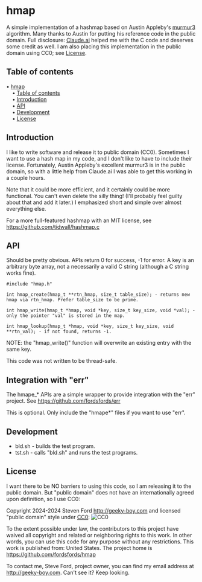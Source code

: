# hmap
A simple implementation of a hashmap based on Austin Appleby's
[murmur3](https://github.com/aappleby/smhasher) algorithm.
Many thanks to Austin for putting his reference code in the public domain.
Full disclosure: [Claude.ai](https://claude.ai) helped me with the C code
and deserves some credit as well. I am also placing this implementation in
the public domain using CC0; see [License](#license).


## Table of contents

<!-- mdtoc-start -->
&bull; [hmap](#hmap)  
&nbsp;&nbsp;&nbsp;&nbsp;&bull; [Table of contents](#table-of-contents)  
&nbsp;&nbsp;&nbsp;&nbsp;&bull; [Introduction](#introduction)  
&nbsp;&nbsp;&nbsp;&nbsp;&bull; [API](#api)  
&nbsp;&nbsp;&nbsp;&nbsp;&bull; [Development](#development)  
&nbsp;&nbsp;&nbsp;&nbsp;&bull; [License](#license)  
<!-- TOC created by '../mdtoc/mdtoc.pl README.md' (see https://github.com/fordsfords/mdtoc) -->
<!-- mdtoc-end -->


## Introduction

I like to write software and release it to public domain (CC0).
Sometimes I want to use a hash map in my code, and I don't like to have to include their license.
Fortunately, Austin Appleby's excellent murmur3 is in the public domain,
so with a little help from Claude.ai I was able to get this working in a couple hours.

Note that it could be more efficient, and it certainly could be more functional.
You can't even delete the silly thing!
(I'll probably feel guilty about that and add it later.)
I emphasized short and simple over almost everything else.

For a more full-featured hashmap with an MIT license, see https://github.com/tidwall/hashmap.c


## API

Should be pretty obvious. 
APIs return 0 for success, -1 for error.
A key is an arbitrary byte array, not a necessarily a valid C string (although a C string works fine).

````
#include "hmap.h"

int hmap_create(hmap_t **rtn_hmap, size_t table_size); - returns new hmap via rtn_hmap. Prefer table_size to be prime.

int hmap_write(hmap_t *hmap, void *key, size_t key_size, void *val); - only the pointer "val" is stored in the map.

int hmap_lookup(hmap_t *hmap, void *key, size_t key_size, void **rtn_val); - if not found, returns -1.
````

NOTE: the "hmap_write()" function will overwrite an existing entry with the same key.

This code was not written to be thread-safe.


## Integration with "err"

The hmape_* APIs are a simple wrapper to provide integration with
the "err" project.
See https://github.com/fordsfords/err

This is optional.
Only include the "hmape*" files if you want to use "err".


## Development

* bld.sh - builds the test program.
* tst.sh - calls "bld.sh" and runs the test programs.


## License

I want there to be NO barriers to using this code, so I am releasing it to the public domain.  But "public domain" does not have an internationally agreed upon definition, so I use CC0:

Copyright 2024-2024 Steven Ford http://geeky-boy.com and licensed
"public domain" style under
[CC0](http://creativecommons.org/publicdomain/zero/1.0/):
![CC0](https://licensebuttons.net/p/zero/1.0/88x31.png "CC0")

To the extent possible under law, the contributors to this project have
waived all copyright and related or neighboring rights to this work.
In other words, you can use this code for any purpose without any
restrictions.  This work is published from: United States.  The project home
is https://github.com/fordsfords/hmap

To contact me, Steve Ford, project owner, you can find my email address
at http://geeky-boy.com.  Can't see it?  Keep looking.
